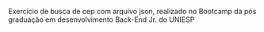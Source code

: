 Exercício de busca de cep com arquivo json, realizado no Bootcamp da pós graduação em desenvolvimento Back-End Jr. do UNIESP
